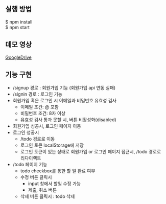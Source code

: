 ## 실행 방법
$ npm install   
$ npm start

## 데모 영상
[GoogleDrive](https://drive.google.com/file/d/1PWewrhCCmxQc7v1WNnNmCcd3FqaSq6DB/view?usp=sharing)

## 기능 구현
* /signup 경로 : 회원가입 기능 (회원가입 api 연동 실패)
* /signin 경로 : 로그인 기능 
* 회원가입 혹은 로그인 시 이메일과 비밀번호 유효성 검사   
  * 이메일 조건: @ 포함
  * 비밀번호 조건: 8자 이상
  * 유효성 검사 통과 못할 시, 버튼 비활성화(disabled)
* 회원가입 성공시, 로그인 페이지 이동
* 로그인 성공시
  * /todo 경로로 이동
  * 로그인 토큰 localStorage에 저장
  * 로그인 토큰이 있는 상태로 회원가입 or 로그인 페이지 접근시, /todo 경로로 리다이렉트
* /todo 페이지 기능
  * todo checkbox를 통한 할 일 완료 여부
  * 수정 버튼 클릭시
    * input 창에서 할일 수정 가능
    * 제출, 취소 버튼
  * 삭제 버튼 클릭시 : todo 삭제
